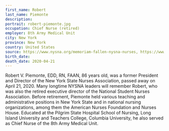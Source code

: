 ```yaml
---
first_name: Robert
last_name: Piemonte
description: 
portrait: robert-piemonte.jpg
occupation: Chief Nurse (retired)
employer: 8th Army Medical Unit
city: New York 
province: New York
country: United States
source: https://www.nysna.org/memoriam-fallen-nysna-nurses, https://www.nysna.org/blog/2020/04/21/remembering-robert-v-piemonte-edd-rn-faan, https://www.legacy.com/obituaries/name/robert-piemonte-obituary?pid=196071270
birth_date: 
death_date: 2020-04-21
---
```


Robert V. Piemonte, EDD, RN, FAAN, 86 years old, was a former President and Director of the New York State Nurses Association, passed away on April 21, 2020. Many longtime NYSNA leaders will remember Robert, who was also the retired executive director of the National Student Nurses Association. Before retirement, Piemonte held various teaching and administrative positions in New York State and in national nursing organizations, among them the American Nurses Foundation and Nurses House. Educated at the Pilgrim State Hospital School of Nursing, Long Island University and Teachers College, Columbia University, he also served as Chief Nurse of the 8th Army Medical Unit.